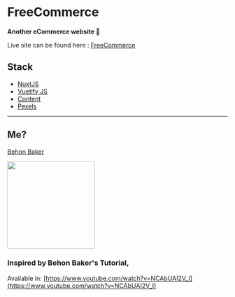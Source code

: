 # FreeCommerce

**Another eCommerce website 🙂**

Live site can be found here : [FreeCommerce](https://freecommerce.behonbaker.com)

## Stack

- [NuxtJS](https://nuxtjs.org)
- [Vuetify JS](https://vuetify.com)
- [Content ](https://content.nuxtjs.org/)
- [Pexels](https://pexels.com)

---

## Me?

[Behon Baker](https://behonbaker.com)

<img src="https://behonbaker.com/behonbaker.png" width="200"/>


### Inspired by Behon Baker's Tutorial,
Available in: [https://www.youtube.com/watch?v=NCAbUAI2V_I](https://www.youtube.com/watch?v=NCAbUAI2V_I)